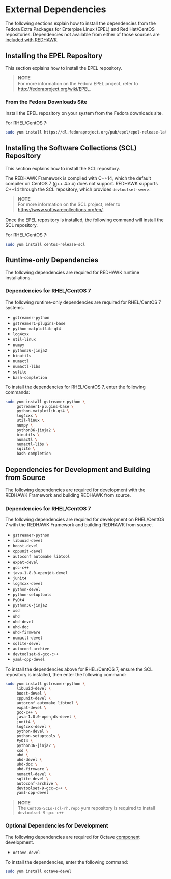 # External Dependencies

The following sections explain how to install the dependencies from the Fedora Extra Packages for Enterpise Linux (EPEL) and Red Hat/CentOS repositories. Dependencies not available from either of those sources are [included with REDHAWK](redhawk-yum.html#dependencies-packaged-with-redhawk).

## Installing the EPEL Repository

This section explains how to install the EPEL repository.


> **NOTE**  
> For more information on the Fedora EPEL project, refer to <http://fedoraproject.org/wiki/EPEL>.  

### From the Fedora Downloads Site

Install the EPEL repository on your system from the Fedora downloads site.

For RHEL/CentOS 7:

```bash
sudo yum install https://dl.fedoraproject.org/pub/epel/epel-release-latest-7.noarch.rpm
```

## Installing the Software Collections (SCL) Repository

This section explains how to install the SCL repository.

The REDHAWK Framework is compiled with C++14, which the default compiler on CentOS 7 (g++ 4.x.x) does not support.  REDHAWK supports C++14 through the SCL repository, which provides `devtoolset-<ver>`.


> **NOTE**  
> For more information on the SCL project, refer to <https://www.softwarecollections.org/en/>.  

Once the EPEL repository is installed, the following command will install the SCL repository.

For RHEL/CentOS 7:

```bash
sudo yum install centos-release-scl
```

## Runtime-only Dependencies

The following dependencies are required for REDHAWK runtime installations.

### Dependencies for RHEL/CentOS 7

The following runtime-only dependencies are required for RHEL/CentOS 7 systems.

  - `gstreamer-python`
  - `gstreamer1-plugins-base`
  - `python-matplotlib-qt4`
  - `log4cxx`
  - `util-linux`
  - `numpy`
  - `python36-jinja2`
  - `binutils`
  - `numactl`
  - `numactl-libs`
  - `sqlite`
  - `bash-completion`

To install the dependencies for RHEL/CentOS 7, enter the following commands:

```bash
sudo yum install gstreamer-python \
     gstreamer1-plugins-base \
     python-matplotlib-qt4 \
     log4cxx \
     util-linux \
     numpy \
     python36-jinja2 \
     binutils \
     numactl \
     numactl-libs \
     sqlite \
     bash-completion
```

## Dependencies for Development and Building from Source

The following dependencies are required for development with the REDHAWK Framework and building REDHAWK from source.

### Dependencies for RHEL/CentOS 7

The following dependencies are required for development on RHEL/CentOS 7 with the REDHAWK Framework and building REDHAWK from source.

  - `gstreamer-python`
  - `libuuid-devel`
  - `boost-devel`
  - `cppunit-devel`
  - `autoconf automake libtool`
  - `expat-devel`
  - `gcc-c++`
  - `java-1.8.0-openjdk-devel`
  - `junit4`
  - `log4cxx-devel`
  - `python-devel`
  - `python-setuptools`
  - `PyQt4`
  - `python36-jinja2`
  - `xsd`
  - `uhd`
  - `uhd-devel`
  - `uhd-doc`
  - `uhd-firmware`
  - `numactl-devel`
  - `sqlite-devel`
  - `autoconf-archive`
  - `devtoolset-9-gcc-c++`
  - `yaml-cpp-devel`

To install the dependencies above for RHEL/CentOS 7, ensure the SCL repository is installed, then enter the following command:

```bash
sudo yum install gstreamer-python \
     libuuid-devel \
     boost-devel \
     cppunit-devel \
     autoconf automake libtool \
     expat-devel \
     gcc-c++ \
     java-1.8.0-openjdk-devel \
     junit4 \
     log4cxx-devel \
     python-devel \
     python-setuptools \
     PyQt4 \
     python36-jinja2 \
     xsd \
     uhd \
     uhd-devel \
     uhd-doc \
     uhd-firmware \
     numactl-devel \
     sqlite-devel \
     autoconf-archive \
     devtoolset-9-gcc-c++ \
     yaml-cpp-devel
```


> **NOTE**  
> The `CentOS-SCLo-scl-rh.repo` yum repository is required to install `devtoolset-9-gcc-c++`  

### Optional Dependencies for Development

The following dependencies are required for Octave <abbr title="See Glossary.">component</abbr> development.

  - `octave-devel`

To install the dependencies, enter the following command:

```bash
sudo yum install octave-devel
```
